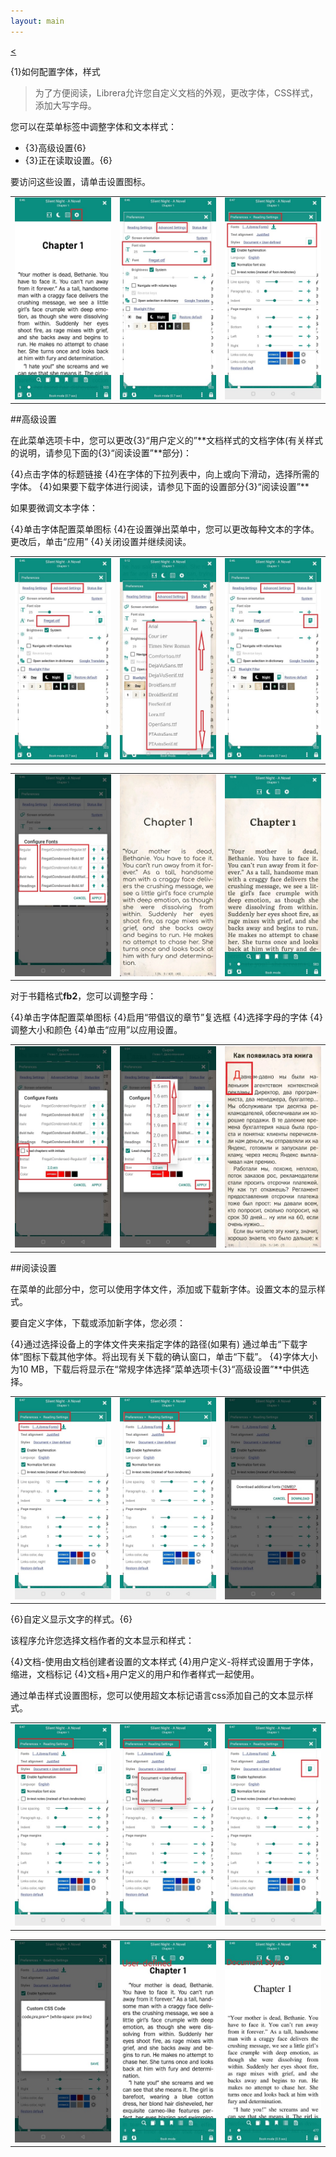 ```yaml
---
layout: main
---
```

[<](/wiki/faq/zh)

{1}如何配置字体，样式

>为了方便阅读，Librera允许您自定义文档的外观，更改字体，CSS样式，添加大写字母。


您可以在菜单标签中调整字体和文本样式：

* {3}高级设置{6}
* {3}正在读取设置。{6}

要访问这些设置，请单击设置图标。


||||
|-|-|-|
|![](1.jpg)|![](2.jpg)|![](3.jpg)|


##高级设置


在此菜单选项卡中，您可以更改{3}“用户定义的”**文档样式的文档字体(有关样式的说明，请参见下面的{3}“阅读设置”**部分)：


{4}点击字体的标题链接
{4}在字体的下拉列表中，向上或向下滑动，选择所需的字体。
{4}如果要下载字体进行阅读，请参见下面的设置部分{3}“阅读设置”**

如果要微调文本字体：

{4}单击字体配置菜单图标
{4}在设置弹出菜单中，您可以更改每种文本的字体。更改后，单击“应用”
{4}关闭设置并继续阅读。


||||
|-|-|-|
|![](23.jpg)|![](4.jpg)|![](5.jpg)|

||||
|-|-|-|
|![](6.jpg)|![](42.jpg)|![](43.jpg)|

对于书籍格式**fb2**，您可以调整字母：

{4}单击字体配置菜单图标
{4}启用“带倡议的章节”复选框
{4}选择字母的字体
{4}调整大小和颜色
{4}单击“应用”以应用设置。

||||
|-|-|-|
|![](19.jpg)|![](20.jpg)|![](22.jpg)|



##阅读设置


在菜单的此部分中，您可以使用字体文件，添加或下载新字体。设置文本的显示样式。

要自定义字体，下载或添加新字体，您必须：

{4}通过选择设备上的字体文件夹来指定字体的路径(如果有)
通过单击“下载字体”图标下载其他字体。将出现有关下载的确认窗口，单击“下载”。
{4}字体大小为10 MB，下载后将显示在“常规字体选择”菜单选项卡{3}“高级设置”**中供选择。


||||
|-|-|-|
|![](8.jpg)|![](9.jpg)|![](10.jpg)|

{6}自定义显示文字的样式。{6}

该程序允许您选择文档作者的文本显示和样式：

{4}文档-使用由文档创建者设置的文本样式
{4}用户定义-将样式设置用于字体，缩进，文档标记
{4}文档+用户定义的用户和作者样式一起使用。

通过单击样式设置图标，您可以使用超文本标记语言css添加自己的文本显示样式。

||||
|-|-|-|
|![](11.jpg)|![](12.jpg)|![](13.jpg)|

||||
|-|-|-|
|![](14.jpg)|![](15.jpg)|![](16.jpg)|







